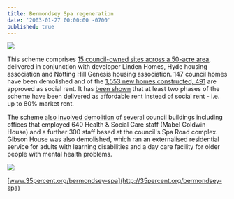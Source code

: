 ```yaml
---
title: Bermondsey Spa regeneration
date: '2003-01-27 00:00:00 -0700'
published: true
---
```


![](http://35percent.org/img/bspademo.jpeg)

This scheme comprises [15 council-owned sites across a 50-acre area](https://www.southwark.gov.uk/regeneration/bermondsey-spa?chapter=3), delivered in conjunction with developer Linden Homes, Hyde housing association and Notting Hill Genesis housing association. 147 council homes have been demolished and of the [1,553 new homes constructed, 491](http://moderngov.southwark.gov.uk/documents/s64606/Report%20Disposal%20of%20Dockley%20Road%20Business%20Estate%20Bermondsey%20Site%20N%20Bermondsey%20Spa.pdf) are approved as social rent. It has [been shown](http://35percent.org/redefining-social-rent) that at least two phases of the scheme have been delivered as affordable rent instead of social rent - i.e. up to 80% market rent.
 
The scheme [also involved demolition](http://moderngov.southwark.gov.uk/Data/Executive/20060718/Agenda/Item%2014%20-%20Approval%20of%20Master%20Plan%20-%20Bermondsey%20Spa%20Site%20C.pdf) of several council buildings including offices that employed 640 Health & Social Care staff (Mabel Goldwin House) and a further 300 staff based at the council's Spa Road complex. Gibson House was also demolished, which ran an externalised residential service for adults with learning disabilities and a day care facility for older people with mental health problems.

![](http://35percent.org/img/lindenhomessite.jpg)

[www.35percent.org/bermondsey-spa](http://35percent.org/bermondsey-spa)
